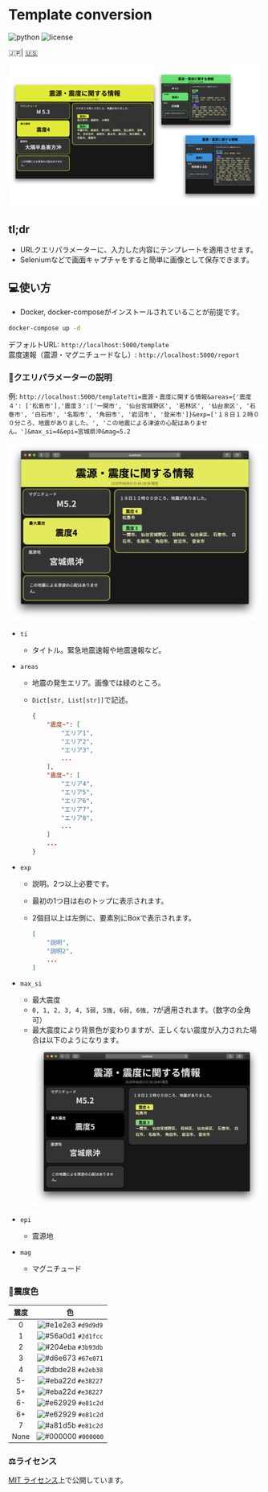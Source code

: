 # Template conversion

![python](https://img.shields.io/github/pipenv/locked/python-version/earthquake-alert/template-conversion?style=flat-square)
![license](https://img.shields.io/github/license/earthquake-alert/template-conversion?style=flat-square)

🇯🇵| [🇺🇸](documents/README_en.md)

![title](assets/title.png)

## tl;dr

- URLクエリパラメーターに、入力した内容にテンプレートを適用させます。
- Seleniumなどで画面キャプチャをすると簡単に画像として保存できます。

## 💻使い方

- Docker, docker-composeがインストールされていることが前提です。

```bash
docker-compose up -d
```

デフォルトURL: `http://localhost:5000/template`\
震度速報（震源・マグニチュードなし）: `http://localhost:5000/report`

### 📒クエリパラメーターの説明

例: `http://localhost:5000/template?ti=震源・震度に関する情報&areas={'震度４': ['松島市'],'震度３':['一関市', '仙台宮城野区', '若林区', '仙台泉区', '石巻市', '白石市', '名取市', '角田市', '岩沼市', '登米市']}&exp=['１８日１２時００分ころ、地震がありました。', 'この地震による津波の心配はありません。']&max_si=4&epi=宮城県沖&mag=5.2`

![image](assets/demo_2.png)

- `ti`
  - タイトル。緊急地震速報や地震速報など。
- `areas`
  - 地震の発生エリア。画像では緑のところ。
  - `Dict[str, List[str]]`で記述。

    ```json
    {
        "震度~": [
            "エリア1",
            "エリア2",
            "エリア3",
            ...
        ],
        "震度~": [
            "エリア4",
            "エリア5",
            "エリア6",
            "エリア7",
            "エリア8",
            ...
        ]
        ...
    }
    ```

- `exp`
  - 説明。2つ以上必要です。
  - 最初の1つ目は右のトップに表示されます。
  - 2個目以上は左側に、要素別にBoxで表示されます。

    ```json
    [
        "説明",
        "説明2",
        ...
    ]
    ```

- `max_si`
  - 最大震度
  - `0, 1, 2, 3, 4, 5弱, 5強, 6弱, 6強, 7`が適用されます。（数字の全角可）
  - 最大震度により背景色が変わりますが、正しくない震度が入力された場合は以下のようになります。
    ![image](assets/demo_3.png)
- `epi`
  - 震源地
- `mag`
  - マグニチュード

### 🎨震度色

| 震度  |                                    色                                     |
| :---: | :-----------------------------------------------------------------------: |
|   0   | ![#e1e2e3](https://via.placeholder.com/15/d9d9d9/000000?text=+) `#d9d9d9` |
|   1   | ![#56a0d1](https://via.placeholder.com/15/2d1fcc/000000?text=+) `#2d1fcc` |
|   2   | ![#204eba](https://via.placeholder.com/15/3b93db/000000?text=+) `#3b93db` |
|   3   | ![#d6e673](https://via.placeholder.com/15/67e071/000000?text=+) `#67e071` |
|   4   | ![#dbde28](https://via.placeholder.com/15/e2eb38/000000?text=+) `#e2eb38` |
|  5-   | ![#eba22d](https://via.placeholder.com/15/e38227/000000?text=+) `#e38227` |
|  5+   | ![#eba22d](https://via.placeholder.com/15/e38227/000000?text=+) `#e38227` |
|  6-   | ![#e62929](https://via.placeholder.com/15/e81c2d/000000?text=+) `#e81c2d` |
|  6+   | ![#e62929](https://via.placeholder.com/15/e81c2d/000000?text=+) `#e81c2d` |
|   7   | ![#a81d5b](https://via.placeholder.com/15/e81c2d/000000?text=+) `#e81c2d` |
| None  | ![#000000](https://via.placeholder.com/15/000000/000000?text=+) `#000000` |

### ⚖ライセンス

[MIT ライセンス](LICENSE)上で公開しています。
